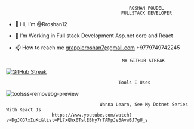                                                   ROSHAN POUDEL
                                               FULLSTACK DEVELOPER


- 👋 Hi, I’m @Rroshan12
- 👀 I’m Working in  Full stack Development Asp.net core and React
- 📫 How to reach me  grappleroshan7@gmail.com +9779749742245 


                                              MY GITHUB STREAK
                                              
[![GitHub Streak](https://github-readme-streak-stats.herokuapp.com/?user=Rroshan12)](https://git.io/streak-stats)


                                              Tools I Uses
                               
![toolsss-removebg-preview](https://user-images.githubusercontent.com/47268808/186344481-7d16fe7a-924b-4e21-b954-1aa6228227f4.png)


                                       Wanna Learn, See My Dotnet Series With React Js
                     https://www.youtube.com/watch?v=DgJXG7xIuKc&list=PL7xQhx0TstEBhy7rTAMpJe3AvwBJ7gU_s

